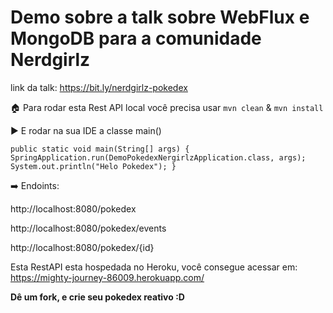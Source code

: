 # Demo sobre a talk sobre WebFlux e MongoDB para a comunidade Nerdgirlz 

link da talk: https://bit.ly/nerdgirlz-pokedex

:house: Para rodar esta Rest API local você precisa usar
` mvn clean ` & ` mvn install `

:arrow_forward: E rodar na sua IDE a classe main()

` public static void main(String[] args) {
		SpringApplication.run(DemoPokedexNergirlzApplication.class, args);
		System.out.println("Helo Pokedex");
	} `

:arrow_right: Endoints:

http://localhost:8080/pokedex

http://localhost:8080/pokedex/events

http://localhost:8080/pokedex/{id}

Esta RestAPI esta hospedada no Heroku, você consegue acessar em: https://mighty-journey-86009.herokuapp.com/

**Dê um fork, e crie seu pokedex reativo :D**


